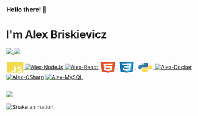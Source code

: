 ### Hello there! 👋
# I'm Alex Briskievicz

<head>
  <link rel="stylesheet" href="https://cdn.jsdelivr.net/gh/devicons/devicon@v2.14.0/devicon.min.css">
</head>
<body> 
<div>
  <a href="https://github.com/Alexbriskievicz">
  <img height="180em" src="https://github-readme-stats.vercel.app/api?username=Alexbriskievicz&show_icons=true&theme=dracula&include_all_commits=true&count_private=true"/>
  <img height="180em" src="https://github-readme-stats.vercel.app/api/top-langs/?username=Alexbriskievicz&layout=compact&langs_count=7&theme=dracula"/>
</div>
  
<div style="display: inline_block"><br>
  <img align="center" alt="Alex-JS" height="30" width="45" src="https://raw.githubusercontent.com/devicons/devicon/master/icons/javascript/javascript-plain.svg">
  <img align="center" alt="Alex-NodeJs" height="30" src="https://cdn.jsdelivr.net/gh/devicons/devicon/icons/nodejs/nodejs-original.svg" /> 
  <img align="center" alt="Alex-React" height="30" width="45" src="https://cdn.jsdelivr.net/gh/devicons/devicon/icons/react/react-original-wordmark.svg">                           <img align="center" alt="Alex-HTML" height="30" width="45" src="https://raw.githubusercontent.com/devicons/devicon/master/icons/html5/html5-original.svg">
  <img align="center" alt="Alex-CSS" height="30" width="45" src="https://raw.githubusercontent.com/devicons/devicon/master/icons/css3/css3-original.svg">
  <img align="center" alt="Alex-Python" height="30" width="45" src="https://raw.githubusercontent.com/devicons/devicon/master/icons/python/python-original.svg">
  <img align="center" alt="Alex-Docker" height="35" width="45" src="https://cdn.jsdelivr.net/gh/devicons/devicon/icons/docker/docker-original.svg" />
  <img align="center" alt="Alex-CSharp" height="30" width="45" src="https://cdn.jsdelivr.net/gh/devicons/devicon/icons/csharp/csharp-original.svg" />
  <img align="center" alt="Alex-MySQL" height="30" width="45" src="https://cdn.jsdelivr.net/gh/devicons/devicon/icons/mysql/mysql-plain-wordmark.svg">                                                                                                                                              
                                                                                                                                               
                                                                                                                                                 
                                                                                                                                                 
</div> 
 
 ##
  <div> 
  
  
 
  <a href="https://www.linkedin.com/in/alexbriskievicz" target="_blank"><img src="https://img.shields.io/badge/-LinkedIn-%230077B5?style=for-the-badge&logo=linkedin&logoColor=white" target="_blank"></a> 
 
![Snake animation](https://github.com/alexbriskievicz/Alexbriskievicz/blob/output/github-contribution-grid-snake.svg)
</div>
</body>
 

 

